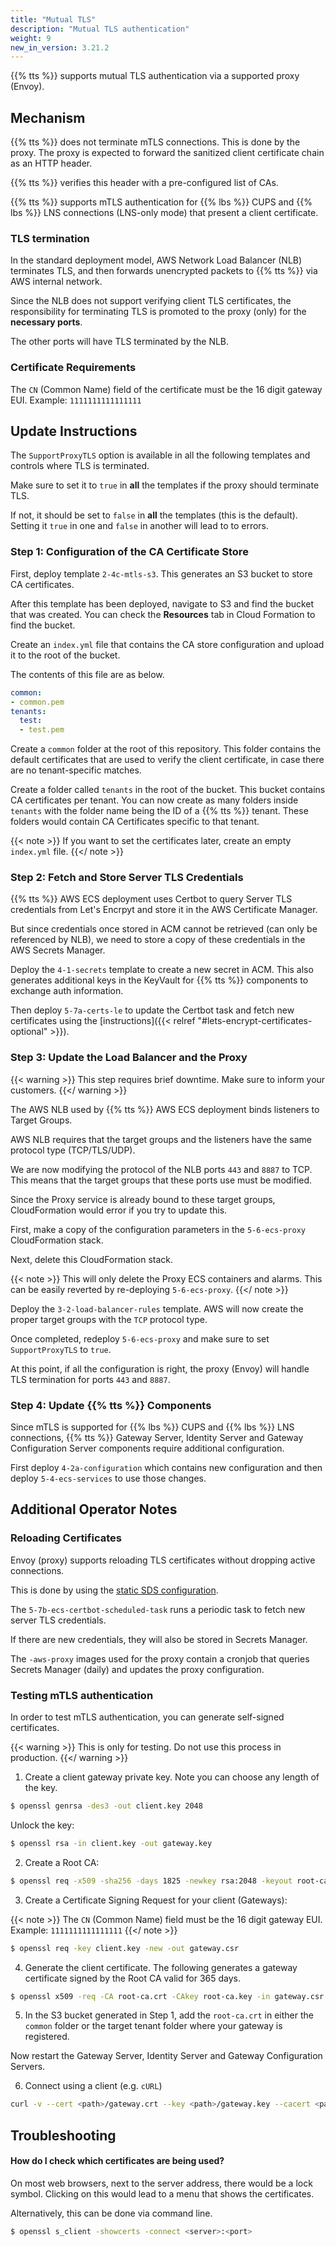 ```yaml
---
title: "Mutual TLS"
description: "Mutual TLS authentication"
weight: 9
new_in_version: 3.21.2
---
```


{{% tts %}} supports mutual TLS authentication via a supported proxy (Envoy).

<!--more-->

## Mechanism

{{% tts %}} does not terminate mTLS connections. This is done by the proxy. The proxy is expected to forward the sanitized client certificate chain as an HTTP header.

{{% tts %}} verifies this header with a pre-configured list of CAs.

{{% tts %}} supports mTLS authentication for {{% lbs %}} CUPS and {{% lbs %}} LNS connections (LNS-only mode) that present a client certificate.

### TLS termination 

In the standard deployment model, AWS Network Load Balancer (NLB) terminates TLS, and then forwards unencrypted packets to {{% tts %}} via AWS internal network.

Since the NLB does not support verifying client TLS certificates, the responsibility for terminating TLS is promoted to the proxy (only) for the **necessary ports**.

The other ports will have TLS terminated by the NLB.

### Certificate Requirements

The `CN` (Common Name) field of the certificate must be the 16 digit gateway EUI. Example: `1111111111111111`

## Update Instructions

The `SupportProxyTLS` option is available in all the following templates and controls where TLS is terminated.

Make sure to set it to `true` in **all** the templates if the proxy should terminate TLS.

If not, it should be set to `false` in **all** the templates (this is the default). Setting it `true` in one and `false` in another will lead to to errors.

### Step 1: Configuration of the CA Certificate Store

First, deploy template `2-4c-mtls-s3`. This generates an S3 bucket to store CA certificates.

After this template has been deployed, navigate to S3 and find the bucket that was created. You can check the **Resources** tab in Cloud Formation to find the bucket.

Create an `index.yml` file that contains the CA store configuration and upload it to the root of the bucket.

The contents of this file are as below.

```yaml
common:
- common.pem
tenants:
  test:
  - test.pem
```
Create a `common` folder at the root of this repository.
This folder contains the default certificates that are used to verify the client certificate, in case there are no tenant-specific matches.

Create a folder called `tenants` in the root of the bucket. This bucket contains CA certificates per tenant.
You can now create as many folders inside `tenants` with the folder name being the ID of a {{% tts %}} tenant. These folders would contain CA Certificates specific to that tenant.

{{< note >}}
If you want to set the certificates later, create an empty `index.yml` file.
{{</ note >}}

### Step 2: Fetch and Store Server TLS Credentials

{{% tts %}} AWS ECS deployment uses Certbot to query Server TLS credentials from Let's Encrpyt and store it in the AWS Certificate Manager.

But since credentials once stored in ACM cannot be retrieved (can only be referenced by NLB), we need to store a copy of these credentials in the AWS Secrets Manager.

Deploy the `4-1-secrets` template to create a new secret in ACM. This also generates additional keys in the KeyVault for {{% tts %}} components to exchange auth information.

Then deploy `5-7a-certs-le` to update the Certbot task and fetch new certificates using the [instructions]({{< relref "#lets-encrypt-certificates-optional" >}}).

### Step 3: Update the Load Balancer and the Proxy

{{< warning >}}
This step requires brief downtime. Make sure to inform your customers.
{{</ warning >}}

The AWS NLB used by {{% tts %}} AWS ECS deployment binds listeners to Target Groups. 

AWS NLB requires that the target groups and the listeners have the same protocol type (TCP/TLS/UDP).

We are now modifying the protocol of the NLB ports `443` and `8887` to TCP. This means that the target groups that these ports use must be modified.

Since the Proxy service is already bound to these target groups, CloudFormation would error if you try to update this.

First, make a copy of the configuration parameters in the `5-6-ecs-proxy` CloudFormation stack.

Next, delete this CloudFormation stack.

{{< note >}}
This will only delete the Proxy ECS containers and alarms. This can be easily reverted by re-deploying `5-6-ecs-proxy`.
{{</ note >}}

Deploy the `3-2-load-balancer-rules` template. AWS will now create the proper target groups with the `TCP` protocol type.

Once completed, redeploy `5-6-ecs-proxy` and make sure to set `SupportProxyTLS` to `true`.

At this point, if all the configuration is right, the proxy (Envoy) will handle TLS termination for ports `443` and `8887`.

### Step 4: Update {{% tts %}} Components

Since mTLS is supported for {{% lbs %}} CUPS and {{% lbs %}} LNS connections, {{% tts %}} Gateway Server, Identity Server and Gateway Configuration Server components require additional configuration.

First deploy `4-2a-configuration` which contains new configuration and then deploy `5-4-ecs-services` to use those changes.

## Additional Operator Notes

### Reloading Certificates

Envoy (proxy) supports reloading TLS certificates without dropping active connections. 

This is done by using the [static SDS configuration](https://www.envoyproxy.io/docs/envoy/latest/configuration/security/secret#example-three-certificate-rotation-for-xds-grpc-connection).

The `5-7b-ecs-certbot-scheduled-task` runs a periodic task to fetch new server TLS credentials.

If there are new credentials, they will also be stored in Secrets Manager.

The `-aws-proxy` images used for the proxy contain a cronjob that queries Secrets Manager (daily) and updates the proxy configuration.

### Testing mTLS authentication

In order to test mTLS authentication, you can generate self-signed certificates.

{{< warning >}}
This is only for testing. Do not use this process in production.
{{</ warning >}}

1. Create a client gateway private key. Note you can choose any length of the key.

```bash
$ openssl genrsa -des3 -out client.key 2048
```

Unlock the key:

```bash
$ openssl rsa -in client.key -out gateway.key
```

2. Create a Root CA:

```bash
$ openssl req -x509 -sha256 -days 1825 -newkey rsa:2048 -keyout root-ca.key -out root-ca.crt
```

3. Create a Certificate Signing Request for your client (Gateways):

{{< note >}}
The `CN` (Common Name) field must be the 16 digit gateway EUI. Example: `1111111111111111`
{{</ note >}}

```bash
$ openssl req -key client.key -new -out gateway.csr
```

4. Generate the client certificate. The following generates a gateway certificate signed by the Root CA valid for 365 days.

```bash
$ openssl x509 -req -CA root-ca.crt -CAkey root-ca.key -in gateway.csr -out gateway.crt -days 365 -CAcreateserial -sha256 -days 365
```

5. In the S3 bucket generated in Step 1, add the `root-ca.crt` in either the `common` folder or the target tenant folder where your gateway is registered. 

Now restart the Gateway Server, Identity Server and Gateway Configuration Servers.

6. Connect using a client (e.g. `cURL`)

```bash
curl -v --cert <path>/gateway.crt --key <path>/gateway.key --cacert <path>/root-ca.crt https://<domain>:443/update-info -d '{"router":"<EUI in ID6>"}'
```

## Troubleshooting

#### How do I check which certificates are being used?

On most web browsers, next to the server address, there would be a lock symbol. Clicking on this would lead to a menu that shows the certificates.

Alternatively, this can be done via command line.

```bash
$ openssl s_client -showcerts -connect <server>:<port>
```
